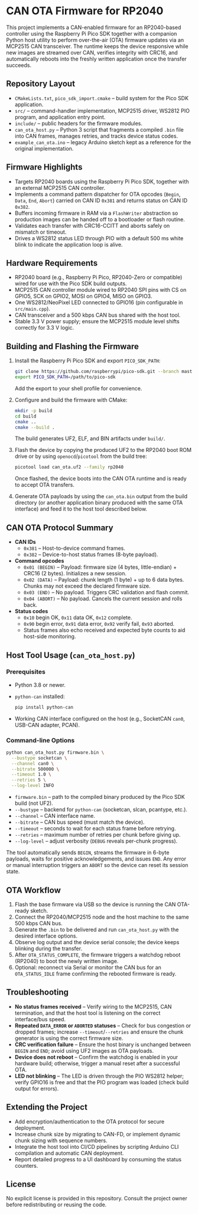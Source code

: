 # CAN OTA Firmware for RP2040

This project implements a CAN-enabled firmware for an RP2040-based controller using the Raspberry Pi Pico SDK together with a companion Python host utility to perform over-the-air (OTA) firmware updates via an MCP2515 CAN transceiver. The runtime keeps the device responsive while new images are streamed over CAN, verifies integrity with CRC16, and automatically reboots into the freshly written application once the transfer succeeds.

## Repository Layout

- `CMakeLists.txt`, `pico_sdk_import.cmake` – build system for the Pico SDK application.
- `src/` – command-handler implementation, MCP2515 driver, WS2812 PIO program, and application entry point.
- `include/` – public headers for the firmware modules.
- `can_ota_host.py` – Python 3 script that fragments a compiled `.bin` file into CAN frames, manages retries, and tracks device status codes.
- `example_can_ota.ino` – legacy Arduino sketch kept as a reference for the original implementation.

## Firmware Highlights

- Targets RP2040 boards using the Raspberry Pi Pico SDK, together with an external MCP2515 CAN controller.
- Implements a command pattern dispatcher for OTA opcodes (`Begin`, `Data`, `End`, `Abort`) carried on CAN ID `0x381` and returns status on CAN ID `0x382`.
- Buffers incoming firmware in RAM via a `FlashWriter` abstraction so production images can be handed off to a bootloader or flash routine.
- Validates each transfer with CRC16-CCITT and aborts safely on mismatch or timeout.
- Drives a WS2812 status LED through PIO with a default 500 ms white blink to indicate the application loop is alive.

## Hardware Requirements

- RP2040 board (e.g., Raspberry Pi Pico, RP2040-Zero or compatible) wired for use with the Pico SDK build outputs.
- MCP2515 CAN controller module wired to RP2040 SPI pins with CS on GPIO5, SCK on GPIO2, MOSI on GPIO4, MISO on GPIO3.
- One WS2812/NeoPixel LED connected to GPIO16 (pin configurable in `src/main.cpp`).
- CAN transceiver and a 500 kbps CAN bus shared with the host tool.
- Stable 3.3 V power supply; ensure the MCP2515 module level shifts correctly for 3.3 V logic.

## Building and Flashing the Firmware

1. Install the Raspberry Pi Pico SDK and export `PICO_SDK_PATH`:

   ```bash
   git clone https://github.com/raspberrypi/pico-sdk.git --branch master --depth 1
   export PICO_SDK_PATH=/path/to/pico-sdk
   ```

   Add the export to your shell profile for convenience.

2. Configure and build the firmware with CMake:

   ```bash
   mkdir -p build
   cd build
   cmake ..
   cmake --build .
   ```

   The build generates UF2, ELF, and BIN artifacts under `build/`.

3. Flash the device by copying the produced UF2 to the RP2040 boot ROM drive or by using `openocd`/`picotool` from the build tree:

   ```bash
   picotool load can_ota.uf2 --family rp2040
   ```

   Once flashed, the device boots into the CAN OTA runtime and is ready to accept OTA transfers.

4. Generate OTA payloads by using the `can_ota.bin` output from the build directory (or another application binary produced with the same OTA interface) and feed it to the host tool described below.

## CAN OTA Protocol Summary

- **CAN IDs**
  - `0x381` – Host-to-device command frames.
  - `0x382` – Device-to-host status frames (8-byte payload).
- **Command opcodes**
  - `0x01 (BEGIN)` – Payload: firmware size (4 bytes, little-endian) + CRC16 (2 bytes). Initializes a new session.
  - `0x02 (DATA)` – Payload: chunk length (1 byte) + up to 6 data bytes. Chunks may not exceed the declared firmware size.
  - `0x03 (END)` – No payload. Triggers CRC validation and flash commit.
  - `0x04 (ABORT)` – No payload. Cancels the current session and rolls back.
- **Status codes**
  - `0x10` begin OK, `0x11` data OK, `0x12` complete.
  - `0x90` begin error, `0x91` data error, `0x92` verify fail, `0x93` aborted.
  - Status frames also echo received and expected byte counts to aid host-side monitoring.

## Host Tool Usage (`can_ota_host.py`)

### Prerequisites

- Python 3.8 or newer.
- `python-can` installed:

  ```bash
  pip install python-can
  ```

- Working CAN interface configured on the host (e.g., SocketCAN `can0`, USB-CAN adapter, PCAN).

### Command-line Options

```bash
python can_ota_host.py firmware.bin \
  --bustype socketcan \
  --channel can0 \
  --bitrate 500000 \
  --timeout 1.0 \
  --retries 5 \
  --log-level INFO
```

- `firmware.bin` – path to the compiled binary produced by the Pico SDK build (not UF2).
- `--bustype` – backend for `python-can` (socketcan, slcan, pcantype, etc.).
- `--channel` – CAN interface name.
- `--bitrate` – CAN bus speed (must match the device).
- `--timeout` – seconds to wait for each status frame before retrying.
- `--retries` – maximum number of retries per chunk before giving up.
- `--log-level` – adjust verbosity (`DEBUG` reveals per-chunk progress).

The tool automatically sends `BEGIN`, streams the firmware in 6-byte payloads, waits for positive acknowledgements, and issues `END`. Any error or manual interruption triggers an `ABORT` so the device can reset its session state.

## OTA Workflow

1. Flash the base firmware via USB so the device is running the CAN OTA-ready sketch.
2. Connect the RP2040/MCP2515 node and the host machine to the same 500 kbps CAN bus.
3. Generate the `.bin` to be delivered and run `can_ota_host.py` with the desired interface options.
4. Observe log output and the device serial console; the device keeps blinking during the transfer.
5. After `OTA_STATUS_COMPLETE`, the firmware triggers a watchdog reboot (RP2040) to boot the newly written image.
6. Optional: reconnect via Serial or monitor the CAN bus for an `OTA_STATUS_IDLE` frame confirming the rebooted firmware is ready.

## Troubleshooting

- **No status frames received** – Verify wiring to the MCP2515, CAN termination, and that the host tool is listening on the correct interface/bus speed.
- **Repeated `DATA_ERROR` or `ABORTED` statuses** – Check for bus congestion or dropped frames; increase `--timeout`/`--retries` and ensure the chunk generator is using the correct firmware size.
- **CRC verification failure** – Ensure the host binary is unchanged between `BEGIN` and `END`; avoid using UF2 images as OTA payloads.
- **Device does not reboot** – Confirm the watchdog is enabled in your hardware build; otherwise, trigger a manual reset after a successful OTA.
- **LED not blinking** – The LED is driven through the PIO WS2812 helper; verify GPIO16 is free and that the PIO program was loaded (check build output for errors).

## Extending the Project

- Add encryption/authentication to the OTA protocol for secure deployment.
- Increase chunk size by migrating to CAN-FD, or implement dynamic chunk sizing with sequence numbers.
- Integrate the host tool into CI/CD pipelines by scripting Arduino CLI compilation and automatic CAN deployment.
- Report detailed progress to a UI dashboard by consuming the status counters.

## License

No explicit license is provided in this repository. Consult the project owner before redistributing or reusing the code.

